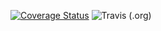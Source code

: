 [![Coverage Status](https://coveralls.io/repos/github/coderlxn/LearnPython/badge.svg?branch=master)](https://coveralls.io/github/coderlxn/LearnPython?branch=master)
![Travis (.org)](https://img.shields.io/travis/coderlxn/LearnPython.svg)